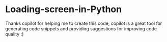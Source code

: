 # Loading-screen-in-Python
Thanks copilot for helping me to create this code, copilot is a great tool for generating code snippets and providing suggestions for improving code quality :)
